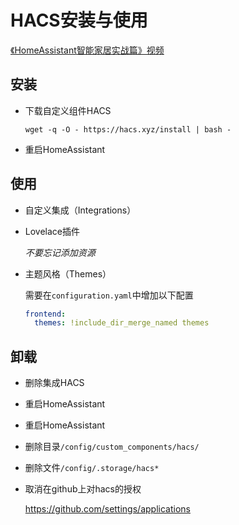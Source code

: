 # HACS安装与使用

[《HomeAssistant智能家居实战篇》视频](https://study.163.com/course/courseLearn.htm?courseId=1006189053&share=2&shareId=400000000624093#/learn/video?lessonId=1282254038&courseId=1006189053)

## 安装

- 下载自定义组件HACS

    `wget -q -O - https://hacs.xyz/install | bash -`

- 重启HomeAssistant

## 使用

- 自定义集成（Integrations）

- Lovelace插件

    *不要忘记添加资源*

- 主题风格（Themes）

    需要在`configuration.yaml`中增加以下配置

    ```yaml
    frontend:
      themes: !include_dir_merge_named themes
    ```

## 卸载

- 删除集成HACS
- 重启HomeAssistant
- 重启HomeAssistant
- 删除目录`/config/custom_components/hacs/`
- 删除文件`/config/.storage/hacs*`
- 取消在github上对hacs的授权

    https://github.com/settings/applications
